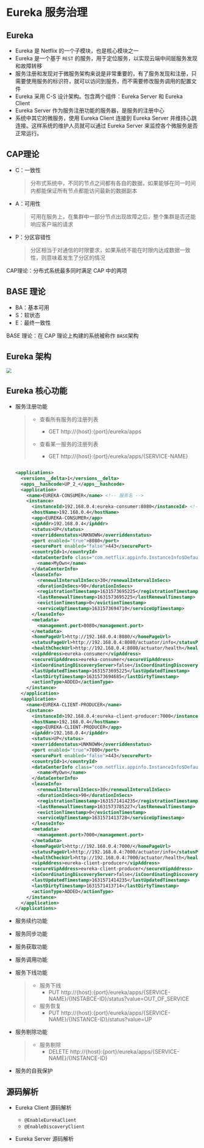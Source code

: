 # Eureka 服务治理

## Eureka

- Eureka 是 Netflix 的一个子模块，也是核心模块之一
- Eureka 是一个基于 `REST` 的服务，用于定位服务，以实现云端中间层服务发现和故障转移
- 服务注册和发现对于微服务架构来说是非常重要的，有了服务发现和注册，只需要使用服务的标识符，就可以访问到服务，而不需要修改服务调用的配置文件
- Eureka 采用 C-S 设计架构。包含两个组件：Eureka Server 和 Eureka Client
- Eureka Server 作为服务注册功能的服务器，是服务的注册中心
- 系统中其它的微服务，使用 Eureka Client 连接到 Eureka Server 并维持心跳连接。这样系统的维护人员就可以通过 Eureka Server 来监控各个微服务是否正常运行。



## CAP理论

- C：一致性

  > 分布式系统中，不同的节点之间都有各自的数据，如果能够在同一时间内都能保证所有节点都能访问最新的数据副本

- A：可用性

  > 可用在服务上，在集群中一部分节点出现故障之后，整个集群是否还能响应客户端的请求

- P：分区容错性

  > 分区相当于对通信的时限要求，如果系统不能在时限内达成数据一致性，则意味着发生了分区的情况

CAP理论：分布式系统最多同时满足 CAP 中的两项



## BASE 理论

- BA：基本可用
- S：软状态
- E：最终一致性

BASE 理论：在 CAP 理论上构建的系统被称作 `BASE`架构



## Eureka 架构

<img src="https://i.loli.net/2021/09/14/IoGLCfEs8YXdK2w.png" style="zoom:80%" />



## Eureka 核心功能

- 服务注册功能

  > - 查看所有服务的注册列表
  >   - GET http://{host}:{port}/eureka/apps
  >
  > - 查看某一服务的注册列表
  >   - GET http://{host}:{port}/eureka/apps/{SERVICE-NAME}

  ```xml
  
  <applications>
    <versions__delta>1</versions__delta>
    <apps__hashcode>UP_2_</apps__hashcode>
    <application>
      <name>EUREKA-CONSUMER</name> <!-- 服务名 -->
      <instance>
        <instanceId>192.168.0.4:eureka-consumer:8080</instanceId> <!-- 实例ID -->
        <hostName>192.168.0.4</hostName>
        <app>EUREKA-CONSUMER</app>
        <ipAddr>192.168.0.4</ipAddr>
        <status>UP</status>
        <overriddenstatus>UNKNOWN</overriddenstatus>
        <port enabled="true">8080</port>
        <securePort enabled="false">443</securePort>
        <countryId>1</countryId>
        <dataCenterInfo class="com.netflix.appinfo.InstanceInfo$DefaultDataCenterInfo">
          <name>MyOwn</name>
        </dataCenterInfo>
        <leaseInfo>
          <renewalIntervalInSecs>30</renewalIntervalInSecs>
          <durationInSecs>90</durationInSecs>
          <registrationTimestamp>1631573695225</registrationTimestamp>
          <lastRenewalTimestamp>1631573695225</lastRenewalTimestamp>
          <evictionTimestamp>0</evictionTimestamp>
          <serviceUpTimestamp>1631573694710</serviceUpTimestamp>
        </leaseInfo>
        <metadata>
          <management.port>8080</management.port>
        </metadata>
        <homePageUrl>http://192.168.0.4:8080/</homePageUrl>
        <statusPageUrl>http://192.168.0.4:8080/actuator/info</statusPageUrl>
        <healthCheckUrl>http://192.168.0.4:8080/actuator/health</healthCheckUrl>
        <vipAddress>eureka-consumer</vipAddress>
        <secureVipAddress>eureka-consumer</secureVipAddress>
        <isCoordinatingDiscoveryServer>false</isCoordinatingDiscoveryServer>
        <lastUpdatedTimestamp>1631573695225</lastUpdatedTimestamp>
        <lastDirtyTimestamp>1631573694685</lastDirtyTimestamp>
        <actionType>ADDED</actionType>
      </instance>
    </application>
    <application>
      <name>EUREKA-CLIENT-PRODUCER</name>
      <instance>
        <instanceId>192.168.0.4:eureka-client-producer:7000</instanceId>
        <hostName>192.168.0.4</hostName>
        <app>EUREKA-CLIENT-PRODUCER</app>
        <ipAddr>192.168.0.4</ipAddr>
        <status>UP</status>
        <overriddenstatus>UNKNOWN</overriddenstatus>
        <port enabled="true">7000</port>
        <securePort enabled="false">443</securePort>
        <countryId>1</countryId>
        <dataCenterInfo class="com.netflix.appinfo.InstanceInfo$DefaultDataCenterInfo">
          <name>MyOwn</name>
        </dataCenterInfo>
        <leaseInfo>
          <renewalIntervalInSecs>30</renewalIntervalInSecs>
          <durationInSecs>90</durationInSecs>
          <registrationTimestamp>1631571414235</registrationTimestamp>
          <lastRenewalTimestamp>1631573785227</lastRenewalTimestamp>
          <evictionTimestamp>0</evictionTimestamp>
          <serviceUpTimestamp>1631571413728</serviceUpTimestamp>
        </leaseInfo>
        <metadata>
          <management.port>7000</management.port>
        </metadata>
        <homePageUrl>http://192.168.0.4:7000/</homePageUrl>
        <statusPageUrl>http://192.168.0.4:7000/actuator/info</statusPageUrl>
        <healthCheckUrl>http://192.168.0.4:7000/actuator/health</healthCheckUrl>
        <vipAddress>eureka-client-producer</vipAddress>
        <secureVipAddress>eureka-client-producer</secureVipAddress>
        <isCoordinatingDiscoveryServer>false</isCoordinatingDiscoveryServer>
        <lastUpdatedTimestamp>1631571414235</lastUpdatedTimestamp>
        <lastDirtyTimestamp>1631571413714</lastDirtyTimestamp>
        <actionType>ADDED</actionType>
      </instance>
    </application>
  </applications>
  ```

  

- 服务续约功能

- 服务同步功能

- 服务获取功能

- 服务调用功能

- 服务下线功能

  > - 服务下线
  >   - PUT http://{host}:{port}/eureka/apps/{SERVICE-NAME}/{INSTABCE-ID}/status?value=OUT_OF_SERVICE
  > - 服务恢复
  >   - PUT http://{host}:{port}/eureka/apps/{SERVICE-NAME}/{INSTANCE-ID}/status?value=UP

- 服务剔除功能

  > - 服务剔除
  >   - DELETE http://{host}:{port}/eureka/apps/{SERVICE-NAME}/{INSTANCE-ID}

- 服务的自我保护



## 源码解析

- Eureka Client 源码解析
  - `@EnableEurekaClient`
  - `@EnableDiscoveryClient`

- Eureka Server 源码解析

